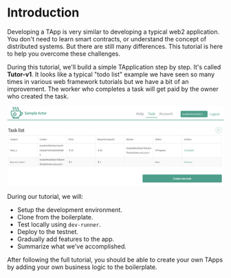 # Introduction

Developing a TApp is very similar to developing a typical web2 application. You don't need to learn smart contracts, or understand the concept of distributed systems. But there are still many differences. This tutorial is here to help you overcome these challenges. 

During this tutorial, we'll build a simple TApplication step by step. It's called **Tutor-v1**. It looks like a typical "todo list" example we have seen so many times in various web framework tutorials but we have a bit of an improvement. The worker who completes a task will get paid by the owner who created the task. 

![Pasted image 20230319210108.png](../../../Pasted%20image%2020230319210108.png)

During our tutorial, we will:

* Setup the development environment. 
* Clone from the boilerplate. 
* Test locally using `dev-runner`.
* Deploy to the testnet.
* Gradually add features to the app.
* Summarize what we've accomplished.

After following the full tutorial, you should be able to create your own TApps by adding your own business logic to the boilerplate. 
